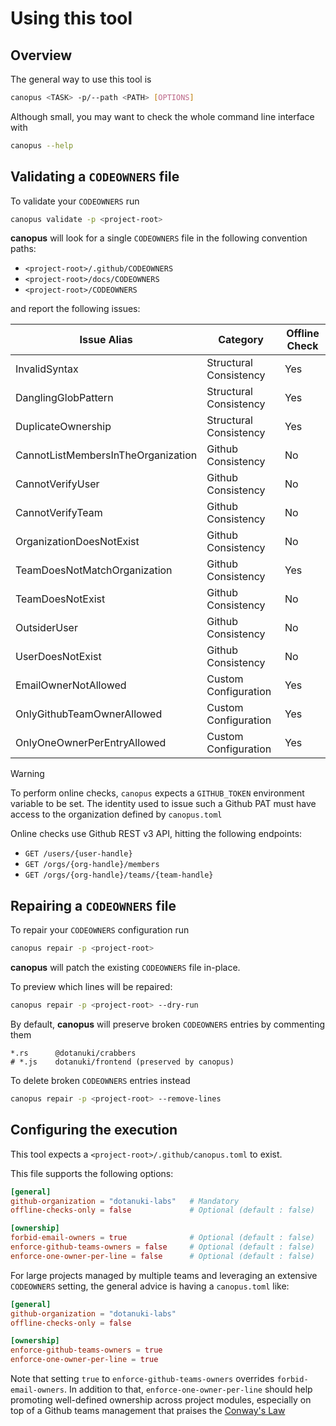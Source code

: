 # Using this tool

## Overview

The general way to use this tool is

```bash
canopus <TASK> -p/--path <PATH> [OPTIONS]
```

Although small, you may want to check the whole command line interface with

```bash
canopus --help 
```

## Validating a `CODEOWNERS` file

To validate your `CODEOWNERS` run

```bash
canopus validate -p <project-root> 
```

**canopus** will look for a single `CODEOWNERS` file in the following convention paths:

- `<project-root>/.github/CODEOWNERS`
- `<project-root>/docs/CODEOWNERS`
- `<project-root>/CODEOWNERS`

and report the following issues:

| **Issue Alias**                    | **Category**           | **Offline Check** |
|------------------------------------|------------------------|-------------------|
| InvalidSyntax                      | Structural Consistency | Yes               |
| DanglingGlobPattern                | Structural Consistency | Yes               |
| DuplicateOwnership                 | Structural Consistency | Yes               |
| CannotListMembersInTheOrganization | Github Consistency     | No                |
| CannotVerifyUser                   | Github Consistency     | No                |
| CannotVerifyTeam                   | Github Consistency     | No                |
| OrganizationDoesNotExist           | Github Consistency     | No                |
| TeamDoesNotMatchOrganization       | Github Consistency     | Yes               |
| TeamDoesNotExist                   | Github Consistency     | No                |
| OutsiderUser                       | Github Consistency     | No                |
| UserDoesNotExist                   | Github Consistency     | No                |
| EmailOwnerNotAllowed               | Custom Configuration   | Yes               |
| OnlyGithubTeamOwnerAllowed         | Custom Configuration   | Yes               |
| OnlyOneOwnerPerEntryAllowed        | Custom Configuration   | Yes               |

> [!WARNING]
>
> To perform online checks, `canopus` expects a `GITHUB_TOKEN` environment variable to be set.
> The identity used to issue such a Github PAT must have access to the organization defined by
> `canopus.toml`

Online checks use Github REST v3 API, hitting the following endpoints:

- `GET /users/{user-handle}`
- `GET /orgs/{org-handle}/members`
- `GET /orgs/{org-handle}/teams/{team-handle}`

## Repairing a `CODEOWNERS` file

To repair your `CODEOWNERS` configuration run

```bash
canopus repair -p <project-root>
```

**canopus** will patch the existing `CODEOWNERS` file in-place.

To preview which lines will be repaired:

```bash
canopus repair -p <project-root> --dry-run
```

By default, **canopus** will preserve broken `CODEOWNERS` entries by commenting them

```gitignore
*.rs      @dotanuki/crabbers
# *.js    dotanuki/frontend (preserved by canopus)
```

To delete broken `CODEOWNERS` entries instead 

```bash
canopus repair -p <project-root> --remove-lines
```

## Configuring the execution

This tool expects a `<project-root>/.github/canopus.toml` to exist.

This file supports the following options:

```toml
[general]
github-organization = "dotanuki-labs"   # Mandatory
offline-checks-only = false             # Optional (default : false)

[ownership]
forbid-email-owners = true              # Optional (default : false)
enforce-github-teams-owners = false     # Optional (default : false)
enforce-one-owner-per-line = false      # Optional (default : false)
```

For large projects managed by multiple teams and leveraging an extensive `CODEOWNERS`
setting, the general advice is having a `canopus.toml` like: 


```toml
[general]
github-organization = "dotanuki-labs"
offline-checks-only = false

[ownership]
enforce-github-teams-owners = true
enforce-one-owner-per-line = true
```

Note that setting `true` to `enforce-github-teams-owners` overrides
`forbid-email-owners`. In addition to that, `enforce-one-owner-per-line`
should help promoting well-defined ownership across project modules, especially on top
of a Github teams management that praises the
[Conway's Law](https://en.wikipedia.org/wiki/Conway%27s_law)
